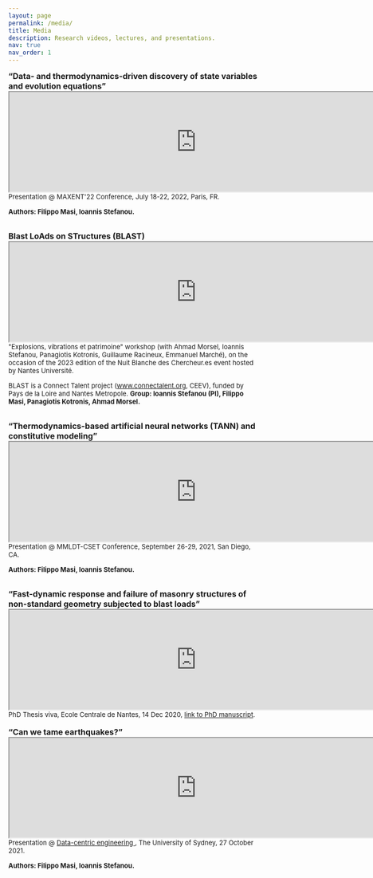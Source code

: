 ```yaml
---
layout: page
permalink: /media/
title: Media
description: Research videos, lectures, and presentations.
nav: true
nav_order: 1
---
```

<!-- _pages/publications.md -->
<div><font size="+0"><b>“Data- and thermodynamics-driven discovery of state variables and evolution equations”</b></font></div>
  <iframe
  width=750 height=200
  src="https://youtube.com/embed/AwKLnI1oBKw"
  allowfullscreen="allowfullscreen"
          mozallowfullscreen="mozallowfullscreen"
          msallowfullscreen="msallowfullscreen"
          oallowfullscreen="oallowfullscreen"
          webkitallowfullscreen="webkitallowfullscreen"></iframe>


  <div><font size="-1"> Presentation @ MAXENT'22 Conference, July 18-22, 2022, Paris, FR.

  <b>Authors: Filippo Masi, Ioannis Stefanou.</b></font></div>

  <br>

<div><font size="+0"><b>Blast LoAds on STructures (BLAST)</b></font></div>

<iframe
width=750 height=200
src="https://www.youtube.com/embed/ElW6LhsOWXg"
allowfullscreen="allowfullscreen"
        mozallowfullscreen="mozallowfullscreen"
        msallowfullscreen="msallowfullscreen"
        oallowfullscreen="oallowfullscreen"
        webkitallowfullscreen="webkitallowfullscreen">
</iframe>

<div><font size="-1"> "Explosions, vibrations et patrimoine" workshop (with Ahmad Morsel, Ioannis Stefanou, Panagiotis
Kotronis, Guillaume Racineux, Emmanuel Marché), on the occasion of the 2023 edition of the Nuit Blanche des
Chercheur.es event hosted by Nantes Université.

BLAST is a Connect Talent project (www.connectalent.org, CEEV), funded by Pays de la Loire and Nantes Metropole. <b>Group: Ioannis Stefanou (PI), Filippo Masi, Panagiotis Kotronis, Ahmad Morsel.</b></font></div>

<br>

<div><font size="+0"><b>“Thermodynamics-based artificial neural networks (TANN) and constitutive modeling”</b></font></div>
  <iframe
  width=750 height=200
  src="https://www.youtube.com/embed/p6UJ03P6LUY"
  allowfullscreen="allowfullscreen"
          mozallowfullscreen="mozallowfullscreen"
          msallowfullscreen="msallowfullscreen"
          oallowfullscreen="oallowfullscreen"
          webkitallowfullscreen="webkitallowfullscreen"></iframe>


  <div><font size="-1"> Presentation @ MMLDT-CSET Conference, September 26-29, 2021, San Diego, CA.

  <b>Authors: Filippo Masi, Ioannis Stefanou.</b></font></div>

  <br>


  <div><font size="+0"><b>“Fast-dynamic response and failure of masonry structures of non-standard geometry subjected to blast
loads”</b></font></div>

  <iframe
  width=750 height=200
  src="https://www.youtube.com/embed/9EzR6C18zWk"
  allowfullscreen="allowfullscreen"
          mozallowfullscreen="mozallowfullscreen"
          msallowfullscreen="msallowfullscreen"
          oallowfullscreen="oallowfullscreen"
          webkitallowfullscreen="webkitallowfullscreen">
  </iframe>

  <div><font size="-1">  PhD Thesis viva, Ecole Centrale de Nantes, 14 Dec 2020, <a href="https://theses.hal.science/tel-03217357">link to PhD manuscript</a>.</font></div>
<br>

  <div><font size="+0"><b>“Can we tame earthquakes?”</b></font></div>

  <iframe
  width=750 height=200
  src="https://www.youtube.com/embed/Za5t8LVWl-Q"
  allowfullscreen="allowfullscreen"
          mozallowfullscreen="mozallowfullscreen"
          msallowfullscreen="msallowfullscreen"
          oallowfullscreen="oallowfullscreen"
          webkitallowfullscreen="webkitallowfullscreen">
  </iframe>

  <div><font size="-1"> Presentation @ <a href="https://dsi.sydney.edu.au/data-centric-engineering/"> Data-centric engineering </a>, The University of Sydney, 27 October 2021.

  <b>Authors: Filippo Masi, Ioannis Stefanou.</b></font></div>
